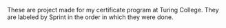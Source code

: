 These are project made for my certificate program at Turing College. They are labeled by Sprint in the order in which they were done.
